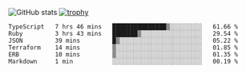 ![GitHub stats](https://github-readme-stats.vercel.app/api?username=ksk001100&show_icons=true&theme=tokyonight)
[![trophy](https://github-profile-trophy.vercel.app/?username=ksk001100&theme=onedark)](https://github.com/ryo-ma/github-profile-trophy)

<!--START_SECTION:waka-->

```text
TypeScript   7 hrs 46 mins   ███████████████▒░░░░░░░░░   61.66 %
Ruby         3 hrs 43 mins   ███████▒░░░░░░░░░░░░░░░░░   29.54 %
JSON         39 mins         █▒░░░░░░░░░░░░░░░░░░░░░░░   05.22 %
Terraform    14 mins         ▒░░░░░░░░░░░░░░░░░░░░░░░░   01.85 %
ERB          10 mins         ▒░░░░░░░░░░░░░░░░░░░░░░░░   01.35 %
Markdown     1 min           ░░░░░░░░░░░░░░░░░░░░░░░░░   00.19 %
```

<!--END_SECTION:waka-->
